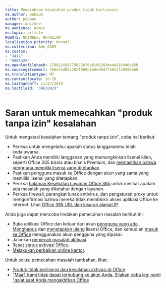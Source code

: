 ```yaml
---
title: Memecahkan kesalahan produk tidak berlisensi
ms.author: pebaum
author: pebaum
manager: mnirkhe
ms.audience: Admin
ms.topic: article
ROBOTS: NOINDEX, NOFOLLOW
localization_priority: Normal
ms.collection: Adm_O365
ms.custom:
- "3412"
- "9001428"
ms.openlocfilehash: 178811c81775b22676a0106283be4e516d40a95b
ms.sourcegitcommit: 358e7ed05c262f909bfa9ed0df730e1fd89266b8
ms.translationtype: MT
ms.contentlocale: id-ID
ms.lasthandoff: 11/27/2019
ms.locfileid: "39628029"
---
```

# <a name="suggestions-for-solving-unlicensed-product-errors"></a>Saran untuk memecahkan "produk tanpa izin" kesalahan

Untuk mengatasi kesalahan tentang "produk tanpa izin", coba hal berikut:

- Periksa untuk mengetahui apakah status langgananmu telah kedaluwarsa.
- Pastikan Anda memiliki langganan yang memungkinkan lisensi klien, seperti Office 365 bisnis atau bisnis Premium, dan [memastikan bahwa pengguna memiliki lisensi yang ditetapkan](https://docs.microsoft.com/office365/admin/subscriptions-and-billing/assign-licenses-to-users). 
- Pastikan pengguna masuk ke Office dengan akun yang sama yang memiliki lisensi yang ditetapkan.
- Periksa [halaman Kesehatan Layanan Office 365](https://docs.microsoft.com/office365/enterprise/view-service-health) untuk melihat apakah ada masalah yang diketahui dengan layanan.
- Periksa firewall, perangkat lunak antivirus, dan pengaturan proxy untuk mengonfirmasi bahwa mereka tidak memblokir akses aplikasi Office ke internet. Lihat [Office 365 URL dan kisaran alamat IP](https://docs.microsoft.com/office365/enterprise/urls-and-ip-address-ranges).

Anda juga dapat mencoba tindakan pemecahan masalah berikut ini: 

- Buka aplikasi Office dan keluar dari akun [pengguna yang ada](https://support.office.com/article/5a20dc11-47e9-4b6f-945d-478cb6d92071) . [Menghapus](https://docs.microsoft.com/office365/admin/manage/remove-licenses-from-users) dan [menetapkan ulang](https://docs.microsoft.com/office365/admin/manage/assign-licenses-to-users) lisensi Office, dan kemudian [masuk ke Office](https://support.office.com/article/628ea040-f265-49de-b986-be09c3ebf8a9) menggunakan akun pengguna yang dipakai.
- Jalankan [pemecah masalah aktivasi](https://aka.ms/SARA-OfficeActivation-Alchemy).
- [Reset status aktivasi Office](https://docs.microsoft.com/office365/troubleshoot/activation/reset-office-365-proplus-activation-state). 
- [Melakukan perbaikan online kantor](https://support.office.com/Article/7821d4b6-7c1d-4205-aa0e-a6b40c5bb88b).

Untuk solusi pemecahan masalah tambahan, lihat: 

- [Produk tidak berlisensi dan kesalahan aktivasi di Office](https://support.office.com/Article/0d23d3c0-c19c-4b2f-9845-5344fedc4380)
- ["Maaf, kami tidak dapat terhubung ke akun Anda. Silakan coba lagi nanti "galat saat Anda mengaktifkan Office](https://docs.microsoft.com/office/troubleshoot/activation-installation/issue-when-activate-office-from-office-365)